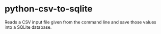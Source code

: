 # python-csv-to-sqlite
Reads a CSV input file given from the command line and save those values into a SQLite database.
